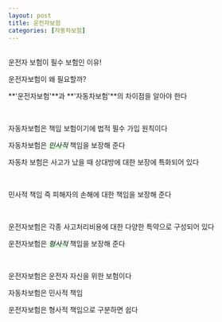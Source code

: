 ```yaml
---
layout: post
title: 운전자보험
categories: [자동차보험]
---
```


<br>
운전자 보험이 필수 보험인 이유!

운전자보험이 왜 필요할까?

**'운전자보험'**과 **'자동차보험'**의 차이점을 알아야 한다

​

자동차보험은 책임 보험이기에 법적 필수 가입 원칙이다

자동차보험은 <span style='display: inline;
  box-shadow: inset 0 -10px 0 #D9FCDB;' >_​민사적_</span> 책임을 보장해 준다

자동차 보험은 사고가 났을 때 ​상대방에 대한 보장에 특화되어 있다

​

민사적 책임 즉 피해자의 손해에 대한 책임을 보장해 준다

​

운전자보험은 각종 사고처리비용에 대한 다양한 특약으로 구성되어 있다

운전자보험은 <span style='display: inline;
  box-shadow: inset 0 -10px 0 #D9FCDB;' >_형사적_</span> 책임을 보장해 준다

​

운전자보험은 운전자 자신을 위한 보험이다

자동차보험은 민사적 책임

운전자보험은 형사적 책임으로 구분하면 쉽다
<br>
